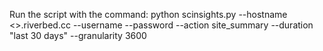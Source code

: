 Run the script with the command:
python scinsights.py --hostname <>.riverbed.cc --username <user> --password <pass> --action site_summary --duration "last 30 days" --granularity 3600
